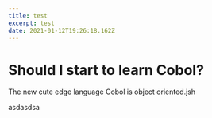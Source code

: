 ```yaml
---
title: test
excerpt: test
date: 2021-01-12T19:26:18.162Z
---
```

# Should I start to learn Cobol?

The new cute edge language Cobol is object oriented.jsh

asdasdsa